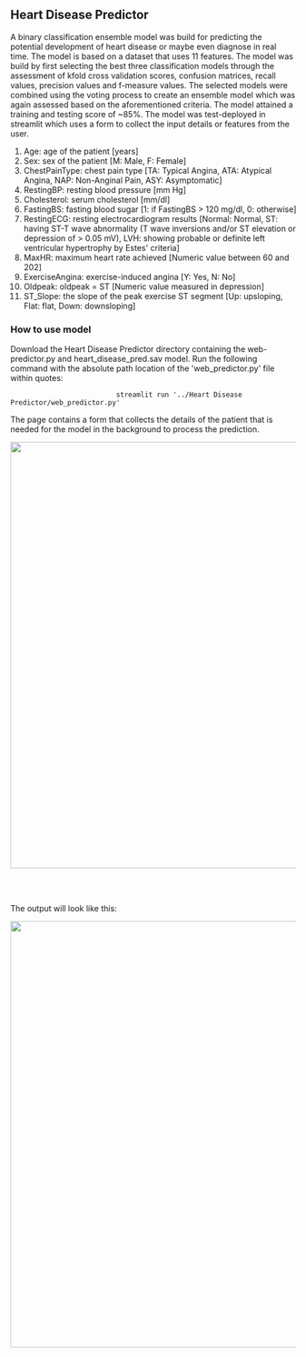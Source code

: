 ## Heart Disease Predictor

A binary classification ensemble model was build for predicting the potential development of heart disease or maybe even diagnose in real time. The model is based on a dataset that uses 11 features. The model was build by first selecting the best three classification models through the assessment of kfold cross validation scores, confusion matrices, recall values, precision values and f-measure values. The selected models were combined using the voting process to create an ensemble model which was again assessed based on the aforementioned criteria. The model attained a training and testing score of ~85%. The model was test-deployed in streamlit which uses a form to collect the input details or features from the user. 

1.  Age: age of the patient [years]
2.  Sex: sex of the patient [M: Male, F: Female]
3.  ChestPainType: chest pain type [TA: Typical Angina, ATA: Atypical Angina, NAP: Non-Anginal Pain, ASY: Asymptomatic]
4.  RestingBP: resting blood pressure [mm Hg]
5.  Cholesterol: serum cholesterol [mm/dl]
6.  FastingBS: fasting blood sugar [1: if FastingBS > 120 mg/dl, 0: otherwise]
7.  RestingECG: resting electrocardiogram results [Normal: Normal, ST: having ST-T wave abnormality (T wave inversions and/or ST       elevation or depression of > 0.05 mV), LVH: showing probable or definite left ventricular hypertrophy by Estes' criteria]
8.  MaxHR: maximum heart rate achieved [Numeric value between 60 and 202]
9.  ExerciseAngina: exercise-induced angina [Y: Yes, N: No]
10. Oldpeak: oldpeak = ST [Numeric value measured in depression]
11.  ST_Slope: the slope of the peak exercise ST segment [Up: upsloping, Flat: flat, Down: downsloping]

### How to use model

Download the Heart Disease Predictor directory containing the web-predictor.py and heart_disease_pred.sav model. Run the following command with the absolute path location of the 'web_predictor.py' file within quotes:  

                              streamlit run '../Heart Disease Predictor/web_predictor.py'

The page contains a form that collects the details of the patient that is needed for the model in the background to process the prediction. 

<p align = "center">
<img src="https://github.com/jithinraj747/Heart-Disease-Predictor/assets/106642456/f7132613-a970-4ab0-a7bc-496f083aae3f" width="750">
</p> <br><br>


The output will look like this:

<p align = "center">
<img src="https://github.com/jithinraj747/Heart-Disease-Predictor/assets/106642456/c440a860-6c23-460b-a5c1-ad046a629486" width="750">
</p>
